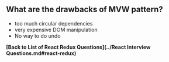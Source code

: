 ## What are the drawbacks of MVW pattern?

* too much circular dependencies
* very expensive DOM manipulation
* No way to do undo

**[Back to List of React Redux Questions](../React Interview Questions.md#react-redux)**
